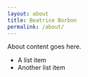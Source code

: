 ```yaml
---
layout: about
title: Beatrice Borbon
permalink: /about/
---
```


About content goes here.

* A list item
* Another list item
